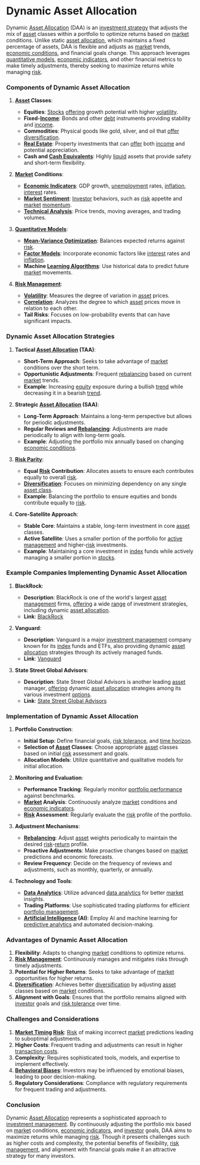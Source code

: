 # Dynamic Asset Allocation

Dynamic [Asset Allocation](../a/asset_allocation.md) (DAA) is an [investment strategy](../i/investment_strategy.md) that adjusts the mix of [asset](../a/asset.md) classes within a portfolio to optimize returns based on [market](../m/market.md) conditions. Unlike static [asset allocation](../a/asset_allocation.md), which maintains a fixed percentage of assets, DAA is flexible and adjusts as [market](../m/market.md) trends, [economic conditions](../e/economic_conditions.md), and financial goals change. This approach leverages [quantitative models](../q/quantitative_models.md), [economic indicators](../e/economic_indicators.md), and other financial metrics to make timely adjustments, thereby seeking to maximize returns while managing [risk](../r/risk.md).

### Components of Dynamic Asset Allocation

1. **[Asset](../a/asset.md) Classes**:
    - **Equities**: [Stocks](../s/stock.md) [offering](../o/offering.md) growth potential with higher [volatility](../v/volatility.md).
    - **Fixed-[Income](../i/income.md)**: Bonds and other [debt](../d/debt.md) instruments providing stability and [income](../i/income.md).
    - **Commodities**: Physical goods like gold, silver, and oil that [offer](../o/offer.md) [diversification](../d/diversification.md).
    - **[Real Estate](../r/real_estate.md)**: Property investments that can [offer](../o/offer.md) both [income](../i/income.md) and potential appreciation.
    - **Cash and [Cash Equivalents](../c/cash_equivalents.md)**: Highly [liquid](../l/liquid.md) assets that provide safety and short-term flexibility.

2. **[Market](../m/market.md) Conditions**:
    - **[Economic Indicators](../e/economic_indicators.md)**: GDP growth, [unemployment](../u/unemployment.md) rates, [inflation](../i/inflation.md), [interest](../i/interest.md) rates.
    - **[Market Sentiment](../m/market_sentiment.md)**: [Investor](../i/investor.md) behaviors, such as [risk](../r/risk.md) appetite and [market](../m/market.md) [momentum](../m/momentum.md).
    - **[Technical Analysis](../t/technical_analysis.md)**: Price trends, moving averages, and trading volumes.

3. **[Quantitative Models](../q/quantitative_models.md)**:
    - **[Mean-Variance Optimization](../m/mean-variance_optimization.md)**: Balances expected returns against [risk](../r/risk.md).
    - **[Factor Models](../f/factor_models.md)**: Incorporate economic factors like [interest](../i/interest.md) rates and [inflation](../i/inflation.md).
    - **Machine [Learning Algorithms](../l/learning_algorithms_in_trading.md)**: Use historical data to predict future [market](../m/market.md) movements.

4. **[Risk Management](../r/risk_management.md)**:
    - **[Volatility](../v/volatility.md)**: Measures the degree of variation in [asset](../a/asset.md) prices.
    - **[Correlation](../c/correlation.md)**: Analyzes the degree to which [asset](../a/asset.md) prices move in relation to each other.
    - **Tail Risks**: Focuses on low-probability events that can have significant impacts.

### Dynamic Asset Allocation Strategies

1. **Tactical [Asset Allocation](../a/asset_allocation.md) (TAA)**:
    - **Short-Term Approach**: Seeks to take advantage of [market](../m/market.md) conditions over the short term.
    - **Opportunistic Adjustments**: Frequent [rebalancing](../r/rebalancing.md) based on current [market](../m/market.md) trends.
    - **Example**: Increasing [equity](../e/equity.md) exposure during a bullish [trend](../t/trend.md) while decreasing it in a bearish [trend](../t/trend.md).

2. **Strategic [Asset Allocation](../a/asset_allocation.md) (SAA)**:
    - **Long-Term Approach**: Maintains a long-term perspective but allows for periodic adjustments.
    - **Regular Reviews and [Rebalancing](../r/rebalancing.md)**: Adjustments are made periodically to align with long-term goals.
    - **Example**: Adjusting the portfolio mix annually based on changing [economic conditions](../e/economic_conditions.md).

3. **[Risk Parity](../r/risk_parity.md)**:
    - **Equal [Risk](../r/risk.md) Contribution**: Allocates assets to ensure each contributes equally to overall [risk](../r/risk.md).
    - **[Diversification](../d/diversification.md)**: Focuses on minimizing dependency on any single [asset class](../a/asset_class.md).
    - **Example**: Balancing the portfolio to ensure equities and bonds contribute equally to [risk](../r/risk.md).

4. **Core-Satellite Approach**:
    - **Stable Core**: Maintains a stable, long-term investment in core [asset](../a/asset.md) classes.
    - **Active Satellite**: Uses a smaller portion of the portfolio for [active management](../a/active_management.md) and higher-[risk](../r/risk.md) investments.
    - **Example**: Maintaining a core investment in [index](../i/index_instrument.md) funds while actively managing a smaller portion in [stocks](../s/stock.md).

### Example Companies Implementing Dynamic Asset Allocation

1. **BlackRock**:
    - **Description**: BlackRock is one of the world's largest [asset management](../a/asset_management.md) firms, [offering](../o/offering.md) a wide [range](../r/range.md) of investment strategies, including dynamic [asset allocation](../a/asset_allocation.md).
    - **Link**: [BlackRock](https://www.blackrock.com)

2. **Vanguard**:
    - **Description**: Vanguard is a major [investment management](../i/investment_management.md) company known for its [index](../i/index_instrument.md) funds and ETFs, also providing dynamic [asset allocation](../a/asset_allocation.md) strategies through its actively managed funds.
    - **Link**: [Vanguard](https://www.vanguard.com)

3. **State Street Global Advisors**:
    - **Description**: State Street Global Advisors is another leading [asset](../a/asset.md) manager, [offering](../o/offering.md) dynamic [asset allocation](../a/asset_allocation.md) strategies among its various investment [options](../o/options.md).
    - **Link**: [State Street Global Advisors](https://www.ssga.com)

### Implementation of Dynamic Asset Allocation

1. **Portfolio Construction**:
    - **Initial Setup**: Define financial goals, [risk tolerance](../r/risk_tolerance.md), and [time horizon](../t/time_horizon.md).
    - **Selection of [Asset](../a/asset.md) Classes**: Choose appropriate [asset](../a/asset.md) classes based on initial [risk](../r/risk.md) assessment and goals.
    - **Allocation Models**: Utilize quantitative and qualitative models for initial allocation.

2. **Monitoring and Evaluation**:
    - **Performance Tracking**: Regularly monitor [portfolio performance](../p/portfolio_performance.md) against benchmarks.
    - **[Market](../m/market.md) Analysis**: Continuously analyze [market](../m/market.md) conditions and [economic indicators](../e/economic_indicators.md).
    - **[Risk](../r/risk.md) Assessment**: Regularly evaluate the [risk](../r/risk.md) profile of the portfolio.

3. **Adjustment Mechanisms**:
    - **[Rebalancing](../r/rebalancing.md)**: Adjust [asset](../a/asset.md) weights periodically to maintain the desired [risk](../r/risk.md)-[return](../r/return.md) profile.
    - **Proactive Adjustments**: Make proactive changes based on [market](../m/market.md) predictions and economic forecasts.
    - **Review Frequency**: Decide on the frequency of reviews and adjustments, such as monthly, quarterly, or annually.

4. **Technology and Tools**:
    - **[Data Analytics](../d/data_analytics.md)**: Utilize advanced [data analytics](../d/data_analytics.md) for better [market](../m/market.md) insights.
    - **Trading Platforms**: Use sophisticated trading platforms for efficient [portfolio management](../p/portfolio_management.md).
    - **[Artificial Intelligence](../a/artificial_intelligence_in_trading.md) (AI)**: Employ AI and machine learning for [predictive analytics](../p/predictive_analytics.md) and automated decision-making.

### Advantages of Dynamic Asset Allocation

1. **Flexibility**: Adapts to changing [market](../m/market.md) conditions to optimize returns.
2. **[Risk Management](../r/risk_management.md)**: Continuously manages and mitigates risks through timely adjustments.
3. **Potential for Higher Returns**: Seeks to take advantage of [market](../m/market.md) opportunities for higher returns.
4. **[Diversification](../d/diversification.md)**: Achieves better [diversification](../d/diversification.md) by adjusting [asset](../a/asset.md) classes based on [market](../m/market.md) conditions.
5. **Alignment with Goals**: Ensures that the portfolio remains aligned with [investor](../i/investor.md) goals and [risk tolerance](../r/risk_tolerance.md) over time.

### Challenges and Considerations

1. **[Market Timing](../m/market_timing.md) [Risk](../r/risk.md)**: [Risk](../r/risk.md) of making incorrect [market](../m/market.md) predictions leading to suboptimal adjustments.
2. **Higher Costs**: Frequent trading and adjustments can result in higher [transaction costs](../t/transaction_costs.md).
3. **Complexity**: Requires sophisticated tools, models, and expertise to implement effectively.
4. **[Behavioral Biases](../b/behavioral_biases_in_trading.md)**: Investors may be influenced by emotional biases, leading to poor decision-making.
5. **Regulatory Considerations**: Compliance with regulatory requirements for frequent trading and adjustments.

### Conclusion

Dynamic [Asset Allocation](../a/asset_allocation.md) represents a sophisticated approach to [investment management](../i/investment_management.md). By continuously adjusting the portfolio mix based on [market](../m/market.md) conditions, [economic indicators](../e/economic_indicators.md), and [investor](../i/investor.md) goals, DAA aims to maximize returns while managing [risk](../r/risk.md). Though it presents challenges such as higher costs and complexity, the potential benefits of flexibility, [risk management](../r/risk_management.md), and alignment with financial goals make it an attractive strategy for many investors.
